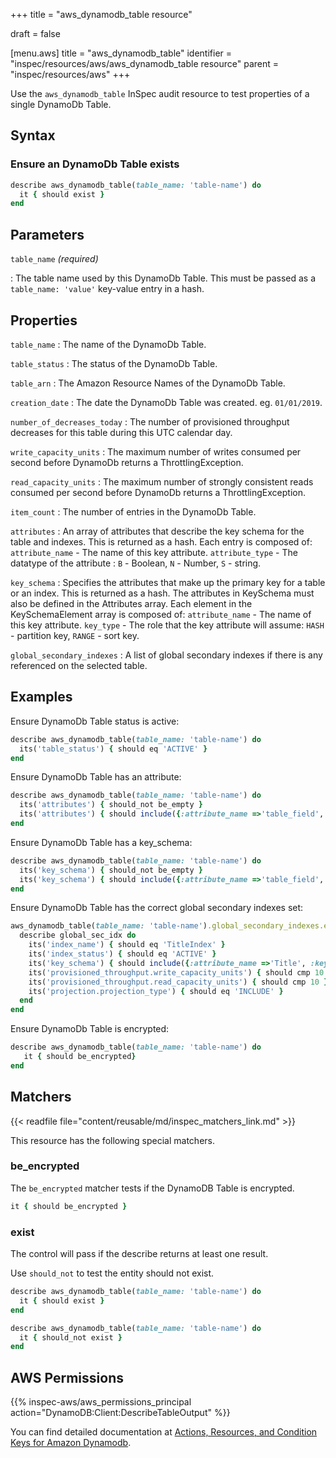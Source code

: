 +++
title = "aws_dynamodb_table resource"

draft = false


[menu.aws]
title = "aws_dynamodb_table"
identifier = "inspec/resources/aws/aws_dynamodb_table resource"
parent = "inspec/resources/aws"
+++

Use the `aws_dynamodb_table` InSpec audit resource to test properties of a single DynamoDb Table.

## Syntax

### Ensure an DynamoDb Table exists

```ruby
describe aws_dynamodb_table(table_name: 'table-name') do
  it { should exist }
end
```

## Parameters

`table_name` _(required)_

: The table name used by this DynamoDb Table. This must be passed as a `table_name: 'value'` key-value entry in a hash.

## Properties

`table_name`
: The name of the DynamoDb Table.

`table_status`
: The status of the DynamoDb Table.

`table_arn`
: The Amazon Resource Names of the DynamoDb Table.

`creation_date`
: The date the DynamoDb Table was created. eg. `01/01/2019`.

`number_of_decreases_today`
: The number of provisioned throughput decreases for this table during this UTC calendar day.

`write_capacity_units`
: The maximum number of writes consumed per second before DynamoDb returns a ThrottlingException.

`read_capacity_units`
: The maximum number of strongly consistent reads consumed per second before DynamoDb returns a ThrottlingException.

`item_count`
: The number of entries in the  DynamoDb Table.

`attributes`
: An array of attributes that describe the key schema for the table and indexes. This is returned as a hash. Each entry is composed of: `attribute_name` - The name of this key attribute. `attribute_type` - The datatype of the attribute : `B` - Boolean, `N` - Number, `S` - string.

`key_schema`
: Specifies the attributes that make up the primary key for a table or an index. This is returned as a hash. The attributes in KeySchema must also be defined in the Attributes array. Each element in the KeySchemaElement array is composed of: `attribute_name` - The name of this key attribute. `key_type` - The role that the key attribute will assume: `HASH` - partition key, `RANGE` - sort key.

`global_secondary_indexes`
: A list of global secondary indexes if there is any referenced on the selected table.

## Examples

Ensure DynamoDb Table status is active:

```ruby
describe aws_dynamodb_table(table_name: 'table-name') do
  its('table_status') { should eq 'ACTIVE' }
end
```

Ensure DynamoDb Table has an attribute:

```ruby
describe aws_dynamodb_table(table_name: 'table-name') do
  its('attributes') { should_not be_empty }
  its('attributes') { should include({:attribute_name =>'table_field', :attribute_type =>'N'}) }
end
```

Ensure DynamoDb Table has a key_schema:

```ruby
describe aws_dynamodb_table(table_name: 'table-name') do
  its('key_schema') { should_not be_empty }
  its('key_schema') { should include({:attribute_name =>'table_field', :key_type =>'HASH'}) }
end
```

Ensure DynamoDb Table has the correct global secondary indexes set:

```ruby
aws_dynamodb_table(table_name: 'table-name').global_secondary_indexes.each do |global_sec_idx|
  describe global_sec_idx do
    its('index_name') { should eq 'TitleIndex' }
    its('index_status') { should eq 'ACTIVE' }
    its('key_schema') { should include({:attribute_name =>'Title', :key_type =>'HASH'}) }
    its('provisioned_throughput.write_capacity_units') { should cmp 10 }
    its('provisioned_throughput.read_capacity_units') { should cmp 10 }
    its('projection.projection_type') { should eq 'INCLUDE' }
  end
end
```

Ensure DynamoDb Table is encrypted:

```ruby
describe aws_dynamodb_table(table_name: 'table-name') do
   it { should be_encrypted}
end
```

## Matchers

{{< readfile file="content/reusable/md/inspec_matchers_link.md" >}}

This resource has the following special matchers.

### be_encrypted

The `be_encrypted` matcher tests if the DynamoDB Table is encrypted.

```ruby
it { should be_encrypted }
```

### exist

The control will pass if the describe returns at least one result.

Use `should_not` to test the entity should not exist.

```ruby
describe aws_dynamodb_table(table_name: 'table-name') do
  it { should exist }
end
```

```ruby
describe aws_dynamodb_table(table_name: 'table-name') do
  it { should_not exist }
end
```

## AWS Permissions

{{% inspec-aws/aws_permissions_principal action="DynamoDB:Client:DescribeTableOutput" %}}

You can find detailed documentation at [Actions, Resources, and Condition Keys for Amazon Dynamodb](https://docs.aws.amazon.com/IAM/latest/UserGuide/list_amazondynamodb.html).
